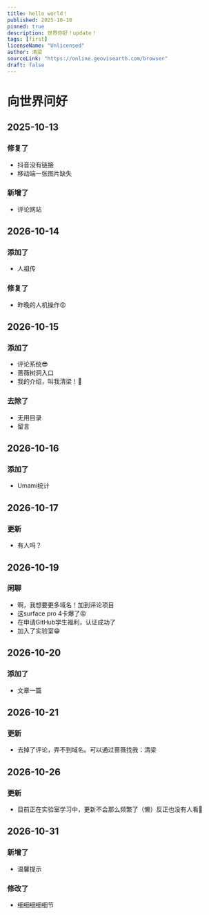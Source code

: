 ```yaml
---
title: hello world！
published: 2025-10-10
pinned: true
description: 世界你好！update！
tags: [first]
licenseName: "Unlicensed"
author: 清梁
sourceLink: "https://online.geovisearth.com/browser"
draft: false
---
```


# 向世界问好

## 2025-10-13 
### 修复了
- 抖音没有链接 
- 移动端一张图片缺失
### 新增了
- 评论网站

## 2026-10-14
### 添加了
- 人祖传
### 修复了
- 昨晚的人机操作😡

## 2026-10-15
### 添加了
- 评论系统😎 
- 蔷薇树洞入口 
- 我的介绍，叫我清梁！😤
### 去除了
- 无用目录 
- 留言

## 2026-10-16
### 添加了
- Umami统计

## 2026-10-17
### 更新
- 有人吗？

## 2026-10-19
### 闲聊
- 啊，我想要更多域名！加到评论项目
- 这surface pro 4卡爆了😡
- 在申请GitHub学生福利，认证成功了
- 加入了实验室😁

## 2026-10-20
### 添加了
- 文章一篇

## 2026-10-21
### 更新
- 去掉了评论，弄不到域名。可以通过蔷薇找我：清梁

## 2026-10-26
### 更新
- 目前正在实验室学习中，更新不会那么频繁了（懒）反正也没有人看🥴
## 2026-10-31
### 新增了
- 温馨提示
### 修改了
- 细细细细细节